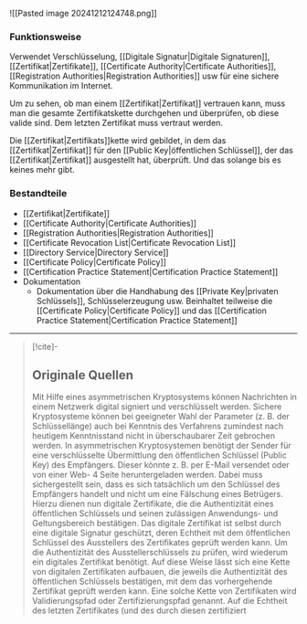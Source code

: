 ![[Pasted image 20241212124748.png]]

### Funktionsweise
Verwendet Verschlüsselung, [[Digitale Signatur|Digitale Signaturen]], [[Zertifikat|Zertifikate]], [[Certificate Authority|Certificate Authorities]], [[Registration Authorities|Registration Authorities]] usw für eine sichere Kommunikation im Internet.

Um zu sehen, ob man einem [[Zertifikat|Zertifikat]] vertrauen kann, muss man die gesamte Zertifikatskette durchgehen und überprüfen, ob diese valide sind. Dem letzten Zertifikat muss vertraut werden.

Die [[Zertifikat|Zertifikats]]kette wird gebildet, in dem das [[Zertifikat|Zertifikat]] für den [[Public Key|öffentlichen Schlüssel]], der das [[Zertifikat|Zertifikat]] ausgestellt hat, überprüft. Und das solange bis es keines mehr gibt.

### Bestandteile
- [[Zertifikat|Zertifikate]]
- [[Certificate Authority|Certificate Authorities]]
- [[Registration Authorities|Registration Authorities]]
- [[Certificate Revocation List|Certificate Revocation List]]
- [[Directory Service|Directory Service]]
- [[Certificate Policy|Certificate Policy]]
- [[Certification Practice Statement|Certification Practice Statement]]
- Dokumentation
	- Dokumentation über die Handhabung des [[Private Key|privaten Schlüssels]], Schlüsselerzeugung usw. Beinhaltet teilweise die [[Certificate Policy|Certificate Policy]] und das [[Certification Practice Statement|Certification Practice Statement]]

---

>[!cite]-
> ## Originale Quellen
> Mit Hilfe eines asymmetrischen Kryptosystems können Nachrichten in einem Netzwerk digital signiert und verschlüsselt werden. Sichere Kryptosysteme können bei geeigneter Wahl der Parameter (z. B. der Schlüssellänge) auch bei Kenntnis des Verfahrens zumindest nach heutigem Kenntnisstand nicht in überschaubarer Zeit gebrochen werden. In asymmetrischen Kryptosystemen benötigt der Sender für eine verschlüsselte Übermittlung den öffentlichen Schlüssel (Public Key) des Empfängers. Dieser könnte z. B. per E-Mail versendet oder von einer Web- 4 Seite heruntergeladen werden. Dabei muss sichergestellt sein, dass es sich tatsächlich um den Schlüssel des Empfängers handelt und nicht um eine Fälschung eines Betrügers. Hierzu dienen nun digitale Zertifikate, die die Authentizität eines öffentlichen Schlüssels und seinen zulässigen Anwendungs- und Geltungsbereich bestätigen. Das digitale Zertifikat ist selbst durch eine digitale Signatur geschützt, deren Echtheit mit dem öffentlichen Schlüssel des Ausstellers des Zertifikates geprüft werden kann. Um die Authentizität des Ausstellerschlüssels zu prüfen, wird wiederum ein digitales Zertifikat benötigt. Auf diese Weise lässt sich eine Kette von digitalen Zertifikaten aufbauen, die jeweils die Authentizität des öffentlichen Schlüssels bestätigen, mit dem das vorhergehende Zertifikat geprüft werden kann. Eine solche Kette von Zertifikaten wird Validierungspfad oder Zertifizierungspfad genannt. Auf die Echtheit des letzten Zertifikates (und des durch diesen zertifiziert